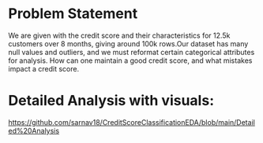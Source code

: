 # Problem Statement
We are given with the credit score and their characteristics for 12.5k customers over 8 months, giving around 100k rows.Our dataset has many null values and outliers, and we must reformat certain categorical attributes for analysis. How can one maintain a good credit score, and what mistakes impact a credit score.

# Detailed Analysis with visuals:
https://github.com/sarnav18/CreditScoreClassificationEDA/blob/main/Detailed%20Analysis
